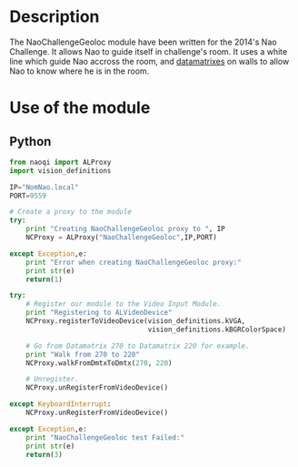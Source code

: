 # Description

The NaoChallengeGeoloc module have been written for the 2014's Nao Challenge. It allows Nao to guide itself in challenge's room. It uses a white line which guide Nao accross the room, and [datamatrixes](http://en.wikipedia.org/wiki/Data_Matrix) on walls to allow Nao to know where he is in the room.


# Use of the module

## Python

```python
from naoqi import ALProxy
import vision_definitions

IP="NomNao.local"
PORT=9559

# Create a proxy to the module
try:
    print "Creating NaoChallengeGeoloc proxy to ", IP
    NCProxy = ALProxy("NaoChallengeGeoloc",IP,PORT)

except Exception,e:
    print "Error when creating NaoChallengeGeoloc proxy:"
    print str(e)
    return(1)

try:
	# Register our module to the Video Input Module.
	print "Registering to ALVideoDevice"
	NCProxy.registerToVideoDevice(vision_definitions.kVGA,
	                              vision_definitions.kBGRColorSpace)

	# Go from Datamatrix 270 to Datamatrix 220 for example.
	print "Walk from 270 to 220"
	NCProxy.walkFromDmtxToDmtx(270, 220)

	# Unregister.
	NCProxy.unRegisterFromVideoDevice()

except KeyboardInterrupt:
    NCProxy.unRegisterFromVideoDevice()

except Exception,e:
    print "NaoChallengeGeoloc test Failed:"
    print str(e)
    return(3)
```